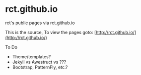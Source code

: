 # rct.github.io
rct's public pages via rct.github.io

This is the source, To view the pages goto: [http://rct.github.io/](http://rct.github.io/)

To Do
* Theme/templates?
* Jekyll vs Awestruct vs ???
* Bootstrap, PatternFly, etc.?
